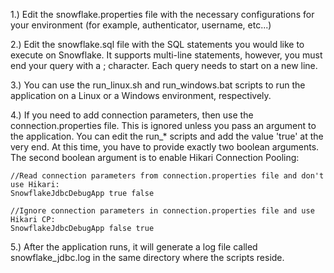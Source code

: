 1.) Edit the snowflake.properties file with the necessary configurations for your
    environment (for example, authenticator, username, etc...)

2.) Edit the snowflake.sql file with the SQL statements you would like
    to execute on Snowflake. It supports multi-line statements, however,
    you must end your query with a ; character. Each query needs to start
    on a new line.

3.) You can use the run_linux.sh and run_windows.bat scripts to run the 
    application on a Linux or a Windows environment, respectively. 

4.) If you need to add connection parameters, then use the connection.properties
    file. This is ignored unless you pass an argument to the application. You can
    edit the run_* scripts and add the value 'true' at the very end. At this time,
    you have to provide exactly two boolean arguments. The second boolean argument
    is to enable Hikari Connection Pooling:

    //Read connection parameters from connection.properties file and don't use Hikari:
    SnowflakeJdbcDebugApp true false

    //Ignore connection parameters in connection.properties file and use Hikari CP:
    SnowflakeJdbcDebugApp false true

5.) After the application runs, it will generate a log file called 
    snowflake_jdbc.log in the same directory where the scripts reside.
